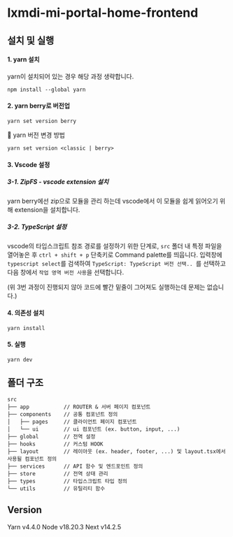 # lxmdi-mi-portal-home-frontend
## 설치 및 실행

#### 1. yarn 설치

yarn이 설치되어 있는 경우 해당 과정 생략합니다.

```
npm install --global yarn
```

#### 2. yarn berry로 버전업

```
yarn set version berry
```

📍 yarn 버전 변경 방법

```
yarn set version <classic | berry>
```

#### 3. Vscode 설정

##### 3-1. ZipFS - vscode extension 설치

yarn berry에선 zip으로 모듈을 관리 하는데 vscode에서 이 모듈을 쉽게 읽어오기 위해 extension을 설치합니다.

##### 3-2. TypeScript 설정
vscode의 타입스크립트 참조 경로를 설정하기 위한 단계로, 
`src` 폴더 내 특정 파일을 열어놓은 후 `ctrl + shift + p` 단축키로 Command palette를 띄웁니다.
입력창에 `typescript select`를 검색하여 `TypeScript: TypeScript 버전 선택.. `를 선택하고 다음 창에서 `작업 영역 버전 사용`을 선택합니다.

\(위 3번 과정이 진행되지 않아 코드에 빨간 밑줄이 그어져도 실행하는데 문제는 없습니다.\)

#### 4. 의존성 설치

```
yarn install
```

#### 5. 실행

```
yarn dev
```


## 폴더 구조

```
src
├── app           // ROUTER & 서버 페이지 컴포넌트
├── components    // 공통 컴포넌트 정의
│   ├── pages     // 클라이언트 페이지 컴포넌트
│   └── ui        // ui 컴포넌트 (ex. button, input, ...)
├── global        // 전역 설정
├── hooks         // 커스텀 HOOK
├── layout        // 레이아웃 (ex. header, footer, ...) 및 layout.tsx에서 사용될 컴포넌트 정의
├── services      // API 함수 및 엔드포인트 정의
├── store         // 전역 상태 관리
├── types         // 타입스크립트 타입 정의
└── utils         // 유틸리티 함수
```

## Version

Yarn v4.4.0
Node v18.20.3
Next v14.2.5
